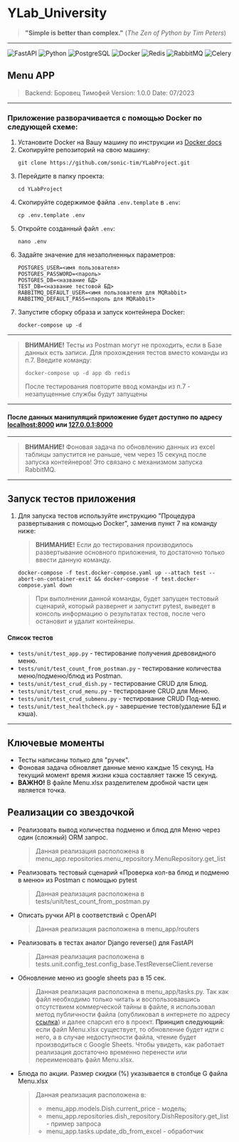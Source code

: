 # YLab_University
> **"Simple is better than complex."** (*The Zen of Python by Tim Peters*)
***
![FastAPI](https://a11ybadges.com/badge?logo=fastapi)
![Python](https://a11ybadges.com/badge?logo=python)
![PostgreSQL](https://a11ybadges.com/badge?logo=postgresql)
![Docker](https://a11ybadges.com/badge?logo=docker)
![Redis](https://a11ybadges.com/badge?logo=redis)
![RabbitMQ](https://a11ybadges.com/badge?logo=rabbitmq)
![Celery](https://a11ybadges.com/badge?logo=celery)
## Menu APP

> Backend: Боровец Тимофей
> Version: 1.0.0
> Date: 07/2023
***
### Приложение разворачивается с помощью Docker по следующей схеме:
1. Установите Docker на Вашу машину по инструкции из [Docker docs](https://docs.docker.com/desktop/)
2. Скопируйте репозиторий на свою машину:
    ```shell
    git clone https://github.com/sonic-tim/YLabProject.git
    ```
3. Перейдите в папку проекта:
    ```shell
    cd YLabProject
    ```
4. Скопируйте содержимое файла `.env.template` в `.env`:
    ```shell
   cp .env.template .env
   ```
5. Откройте созданный файл `.env`:
    ```shell
   nano .env
   ```
6. Задайте значение для незаполненных параметров:
    ```
   POSTGRES_USER=<имя пользователя>
   POSTGRES_PASSWORD=<пароль>
   POSTGRES_DB=<название БД>
   TEST_DB=<название тестовой БД>
   RABBITMQ_DEFAULT_USER=<имя пользователя для MQRabbit>
   RABBITMQ_DEFAULT_PASS=<пароль для MQRabbit>
   ```
7. Запустите сборку образа и запуск контейнера Docker:
    ```shell
   docker-compose up -d
   ```
***
> **ВНИМАНИЕ!** Тесты из Postman могут не проходить, если в Базе данных есть
> записи. Для прохождения тестов вместо команды из п.7. Введите команду:
> ```shell
> docker-compose up -d app db redis
> ```
> После тестирования повторите ввод команды из п.7 - незапущенные службы будут
> запущены
***
#### После данных манипуляций приложение будет доступно по адресу [localhost:8000](http://localhost:8000/docs) или [127.0.0.1:8000](http://127.0.0.1:8000/docs)
***
> **ВНИМАНИЕ!** Фоновая задача по обновлению данных из excel таблицы запустится
> не раньше, чем через 15 секунд после запуска контейнеров! Это связано с механизмом
> запуска RabbitMQ.
***
## Запуск тестов приложения
1. Для запуска тестов используйте инструкцию "Процедура развертывания с помощью
Docker", заменив пункт 7 на команду ниже:
    > **ВНИМАНИЕ!** Если до тестирования производилось развертывание основного
   > приложения, то достаточно только ввести данную команду.

    ```shell
    docker-compose -f test.docker-compose.yaml up --attach test --abort-on-container-exit && docker-compose -f test.docker-compose.yaml down
    ```
   > При выполнении данной команды, будет запущен тестовый сценарий, который
   > развернет и запустит pytest, выведет в консоль информацию о результатах
   > тестов, после чего остановит и удалит контейнеры.
#### Список тестов
* `tests/unit/test_app.py` - тестирование получения древовидного меню.
* `tests/unit/test_count_from_postman.py` - тестирование количества меню/подменю/блюд из Postman.
* `tests/unit/test_crud_dish.py` - тестирование CRUD для Блюд.
* `tests/unit/test_crud_menu.py` - тестирование CRUD для Меню.
* `tests/unit/test_crud_submenu.py` - тестирование CRUD Под-меню.
* `tests/unit/test_healthcheck.py` - завершение тестов(удаление БД и кэша).

***
## Ключевые моменты
* Тесты написаны только для "ручек".
* Фоновая задача обновляет данные меню каждые 15 секунд. На текущий момент
   время жизни кэша составляет также 15 секунд.
* **ВАЖНО!** В файле Menu.xlsx разделителем дробной части цен является точка.

## Реализации со звездочкой
* Реализовать вывод количества подменю и блюд для Меню через один (сложный) ORM запрос.
   > Данная реализация расположена в menu_app.repositories.menu_repository.MenuRepository.get_list
* Реализовать тестовый сценарий «Проверка кол-ва блюд и подменю в меню» из Postman с помощью pytest
   > Данная реализация расположена в tests/unit/test_count_from_postman.py
* Описать ручки API в соответствий c OpenAPI
   > Данная реализация расположена в menu_app/routers
* Реализовать в тестах аналог Django reverse() для FastAPI
   > Данная реализация расположена в tests.unit.config_test.config_base.TestReverseClient.reverse
* Обновление меню из google sheets раз в 15 сек.
    > Данная реализация расположена в menu_app/tasks.py. Так как файл необходимо
  > только читать и воспользовавшись отсутствием коммерческой тайны в файле, я использовал
  > метод публичности файла (опубликовал в интернете по адресу
  > [ссылка](https://docs.google.com/spreadsheets/d/e/2PACX-1vR6a115vW2IsS9ebkRNK3S_GqCkVieVPxbxjTjNLWq5n99jFw0yY9W0BWhvSHqsIRSEbktRKTKIGBz1/pub?gid=0&single=true&output=csv))
  > и далее спарсил его в проект.
  > **Принцип следующий**: если файл Menu.xlsx существует,
  > то обновление будет идти с него, а в случае недоступности файла, чтение будет
  > производиться с Google Sheets. Чтобы увидеть, как работает реализация достаточно
  > временно перенести или переименовать файл Menu.xlsx.
* Блюда по акции. Размер скидки (%) указывается в столбце G файла Menu.xlsx
    > Данная реализация расположена в:
  > * menu_app.models.Dish.current_price - модель;
  > * menu_app.repositories.dish_repository.DishRepository.get_list - пример запроса
  > * menu_app.tasks.update_db_from_excel - обработчик
